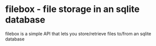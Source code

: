 # filebox - file storage in an sqlite database

filebox is a simple API that lets you store/retrieve files to/from an sqlite
database

